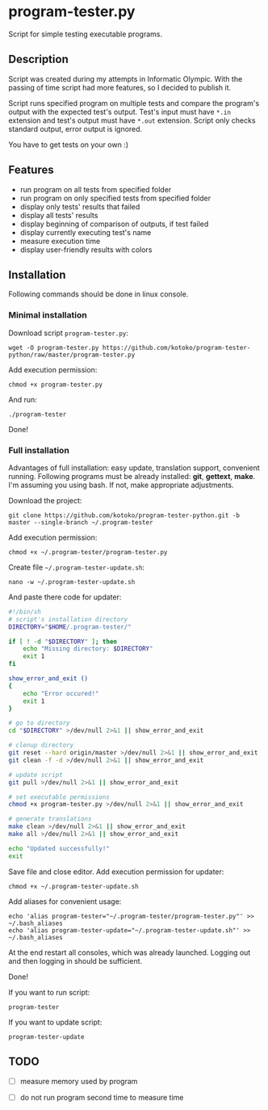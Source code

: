 # program-tester.py
Script for simple testing executable programs.

## Description
Script was created during my attempts in Informatic Olympic. With the passing of time script had more features, so I decided to publish it.

Script runs specified program on multiple tests and compare the program's output with the expected test's output. Test's input must have `*.in` extension and test's output must have `*.out` extension. Script only checks standard output, error output is ignored.

You have to get tests on your own :)

## Features
* run program on all tests from specified folder
* run program on only specified tests from specified folder
* display only tests' results that failed
* display all tests' results
* display beginning of comparison of outputs, if test failed 
* display currently executing test's name
* measure execution time
* display user-friendly results with colors

## Installation
Following commands should be done in linux console.

### Minimal installation
Download script `program-tester.py`:

    wget -O program-tester.py https://github.com/kotoko/program-tester-python/raw/master/program-tester.py

Add execution permission:

    chmod +x program-tester.py

And run:

    ./program-tester

Done!

### Full installation
Advantages of full installation: easy update, translation support, convenient running. Following programs must be already installed: **git**, **gettext**, **make**. I'm assuming you using bash. If not, make appropriate adjustments.

Download the project:

    git clone https://github.com/kotoko/program-tester-python.git -b master --single-branch ~/.program-tester

Add execution permission:

    chmod +x ~/.program-tester/program-tester.py

Create file `~/.program-tester-update.sh`:

    nano -w ~/.program-tester-update.sh

And paste there code for updater:

```bash
#!/bin/sh
# script's installation directory
DIRECTORY="$HOME/.program-tester/"

if [ ! -d "$DIRECTORY" ]; then
    echo "Missing directory: $DIRECTORY"
    exit 1
fi

show_error_and_exit ()
{
    echo "Error occured!"
    exit 1
}

# go to directory
cd "$DIRECTORY" >/dev/null 2>&1 || show_error_and_exit

# clenup directory
git reset --hard origin/master >/dev/null 2>&1 || show_error_and_exit
git clean -f -d >/dev/null 2>&1 || show_error_and_exit

# update script
git pull >/dev/null 2>&1 || show_error_and_exit

# set executable permissions
chmod +x program-tester.py >/dev/null 2>&1 || show_error_and_exit

# generate translations
make clean >/dev/null 2>&1 || show_error_and_exit
make all >/dev/null 2>&1 || show_error_and_exit

echo "Updated successfully!"
exit
```

Save file and close editor. Add execution permission for updater:

    chmod +x ~/.program-tester-update.sh

Add aliases for convenient usage:

    echo 'alias program-tester="~/.program-tester/program-tester.py"' >> ~/.bash_aliases
    echo 'alias program-tester-update="~/.program-tester-update.sh"' >> ~/.bash_aliases

At the end restart all consoles, which was already launched. Logging out and then logging in should be sufficient.

Done!

If you want to run script:

    program-tester

If you want to update script:

    program-tester-update

## TODO
- [ ] measure memory used by program
- [ ] do not run program second time to measure time

